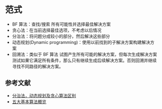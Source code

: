 # 范式

- BF 算法：查找/搜索 所有可能性并选择最佳解决方案
- 贪心法：在当前选择最佳选项，不考虑以后情况
- 分治法：将问题分成较小的部分，然后解决这些部分
- 动态规划(Dynamic programming)：使用以前找到的子解决方案构建解决方案
- 回溯法：类似于 BF 算法 试图产生所有可能的解决方案，但每次生成解决方案测试如果它满足所有条件，那么只有继续生成后续解决方案。否则回溯并继续寻找不同路径的解决方案。

## 参考文献

- [分治法，动态规划及贪心算法区别](https://zhuanlan.zhihu.com/p/33048876)
- [五大基本算法概览](https://houbb.github.io/2020/01/23/data-struct-learn-07-base)
